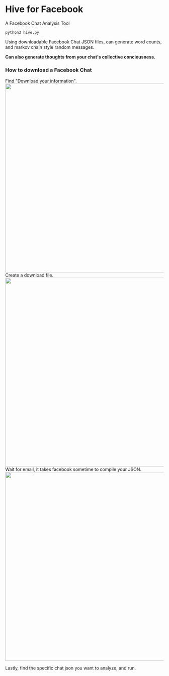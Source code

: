 # Hive for Facebook
A Facebook Chat Analysis Tool
```
python3 hive.py
```
Using downloadable Facebook Chat JSON files, can generate word counts, and markov chain style random messages.

**Can also generate thoughts from your chat's collective conciousness.**

<h3>How to download a Facebook Chat</h3>
Find "Download your information".
<img src="https://github.com/connerkward/Hive-for-Facebook/blob/master/images/facebook-messenger-history-download-on-desktop-step-1-1.jpg" width="600">
Create a download file.
<img src="https://github.com/connerkward/Hive-for-Facebook/blob/master/images/facebook-messenger-history-download-on-desktop-step-2.jpg" width="600">
Wait for email, it takes facebook sometime to compile your JSON.
<img src="https://github.com/connerkward/Hive-for-Facebook/blob/master/images/facebook-messenger-history-download-on-desktop-step-3.jpg" width="600">

Lastly, find the specific chat json you want to analyze, and run.

